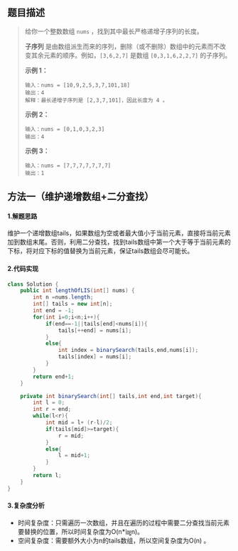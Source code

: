 ## 题目描述 
>  给你一个整数数组 `nums` ，找到其中最长严格递增子序列的长度。
>
>  **子序列** 是由数组派生而来的序列，删除（或不删除）数组中的元素而不改变其余元素的顺序。例如，`[3,6,2,7]` 是数组 `[0,3,1,6,2,2,7]` 的子序列。
>
>   
>
>  **示例 1：**
>
>  ```
>  输入：nums = [10,9,2,5,3,7,101,18]
>  输出：4
>  解释：最长递增子序列是 [2,3,7,101]，因此长度为 4 。
>  ```
>
>  **示例 2：**
>
>  ```
>  输入：nums = [0,1,0,3,2,3]
>  输出：4
>  ```
>
>  **示例 3：**
>
>  ```
>  输入：nums = [7,7,7,7,7,7,7]
>  输出：1
>  ```


## 方法一（维护递增数组+二分查找）
#### 1.解题思路
维护一个递增数组tails，如果数组为空或者最大值小于当前元素，直接将当前元素加到数组末尾。否则，利用二分查找，找到tails数组中第一个大于等于当前元素的下标，将对应下标的值替换为当前元素，保证tails数组会尽可能长。

#### 2.代码实现
```java
class Solution {
    public int lengthOfLIS(int[] nums) {
        int n =nums.length;
        int[] tails = new int[n];
        int end = -1;
        for(int i=0;i<n;i++){
            if(end==-1||tails[end]<nums[i]){
                tails[++end] = nums[i];
            }
            else{
                int index = binarySearch(tails,end,nums[i]);
                tails[index] = nums[i];
            }
        }
        return end+1;
    }

    private int binarySearch(int[] tails,int end,int target){
        int l = 0;
        int r = end;
        while(l<r){
            int mid = l+ (r-l)/2;
            if(tails[mid]>=target){
                r = mid;
            }
            else{
                l = mid+1;
            }
        }
        return l;
    }
}
```
#### 3.复杂度分析

- 时间复杂度：只需遍历一次数组，并且在遍历的过程中需要二分查找当前元素要替换的位置，所以时间复杂度为O(n\*㏒n)。
- 空间复杂度：需要额外大小为n的tails数组，所以空间复杂度为O(n) 。

